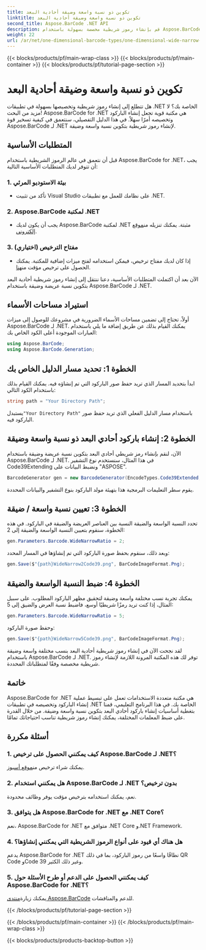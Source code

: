 ```yaml
---
title: تكوين ذو نسبة واسعة وضيقة أحادية البعد
linktitle: تكوين ذو نسبة واسعة وضيقة أحادية البعد
second_title: Aspose.BarCode .NET API
description: قم بإنشاء رموز شريطية مخصصة بسهولة باستخدام Aspose.BarCode لـ .NET. دليل خطوة بخطوة لتكوين نسبة واسعة وضيقة أحادية البعد.
weight: 22
url: /ar/net/one-dimensional-barcode-types/one-dimensional-wide-narrow-ratio-configuration/
---
```


{{< blocks/products/pf/main-wrap-class >}}
{{< blocks/products/pf/main-container >}}
{{< blocks/products/pf/tutorial-page-section >}}

# تكوين ذو نسبة واسعة وضيقة أحادية البعد


هل تتطلع إلى إنشاء رموز شريطية وتخصيصها بسهولة في تطبيقات .NET الخاصة بك؟ لا مزيد من البحث! Aspose.BarCode for .NET هي مكتبة قوية تجعل إنشاء الباركود وتخصيصه أمرًا سهلاً. في هذا الدليل التفصيلي، سنتعمق في كيفية تسخير قوة Aspose.BarCode لـ .NET لإنشاء رموز شريطية بتكوين نسبة واسعة وضيقة.

## المتطلبات الأساسية

قبل أن نتعمق في عالم الرموز الشريطية باستخدام Aspose.BarCode for .NET، يجب أن تتوفر لديك المتطلبات الأساسية التالية:

### 1. بيئة الاستوديو المرئي
   - تأكد من تثبيت Visual Studio على نظامك للعمل مع تطبيقات .NET.
   
### 2. Aspose.BarCode لمكتبة .NET
   -  يجب أن يكون لديك Aspose.BarCode لمكتبة .NET مثبتة. يمكنك تنزيله من[موقع إلكتروني](https://releases.aspose.com/barcode/net/).

### 3. مفتاح الترخيص (اختياري)
   -  إذا كان لديك مفتاح ترخيص، فيمكن استخدامه لفتح ميزات إضافية للمكتبة. يمكنك الحصول على ترخيص مؤقت من[هنا](https://purchase.aspose.com/temporary-license/).

الآن بعد أن اكتملت المتطلبات الأساسية، دعنا ننتقل إلى إنشاء رموز شريطية أحادية البعد بتكوين نسبة عريضة وضيقة باستخدام Aspose.BarCode لـ .NET.

## استيراد مساحات الأسماء

أولاً، تحتاج إلى تضمين مساحات الأسماء الضرورية في مشروعك للوصول إلى ميزات Aspose.BarCode لـ .NET. يمكنك القيام بذلك عن طريق إضافة ما يلي باستخدام العبارات الموجودة أعلى الكود الخاص بك:

```csharp
using Aspose.BarCode;
using Aspose.BarCode.Generation;
```

## الخطوة 1: تحديد مسار الدليل الخاص بك

ابدأ بتحديد المسار الذي تريد حفظ صور الباركود التي تم إنشاؤه فيه. يمكنك القيام بذلك باستخدام الكود التالي:

```csharp
string path = "Your Directory Path";
```

 يستبدل`"Your Directory Path"` باستخدام مسار الدليل الفعلي الذي تريد حفظ صور الباركود فيه.

## الخطوة 2: إنشاء باركود أحادي البعد ذو نسبة واسعة وضيقة

الآن، لنقم بإنشاء رمز شريطي أحادي البعد بتكوين نسبة عريضة وضيقة باستخدام Aspose.BarCode لـ .NET. في هذا المثال، سنستخدم نوع التشفير Code39Extending ونضبط البيانات على "ASPOSE".

```csharp
BarcodeGenerator gen = new BarcodeGenerator(EncodeTypes.Code39Extended, "ASPOSE");
```

يقوم سطر التعليمات البرمجية هذا بتهيئة مولد الباركود بنوع التشفير والبيانات المحددة.

## الخطوة 3: تعيين نسبة واسعة / ضيقة

تحدد النسبة الواسعة والضيقة النسبة بين العناصر العريضة والضيقة في الباركود. في هذه الخطوة، سنقوم بتعيين النسبة الواسعة والضيقة إلى 2:

```csharp
gen.Parameters.Barcode.WideNarrowRatio = 2;
```

وبعد ذلك، سنقوم بحفظ صورة الباركود التي تم إنشاؤها في المسار المحدد:

```csharp
gen.Save($"{path}WideNarrow2Code39.png", BarCodeImageFormat.Png);
```

## الخطوة 4: ضبط النسبة الواسعة والضيقة

يمكنك تجربة نسب مختلفة واسعة وضيقة لتحقيق مظهر الباركود المطلوب. على سبيل المثال، إذا كنت تريد رمزًا شريطيًا أوسع، فاضبط نسبة العرض والضيق إلى 5:

```csharp
gen.Parameters.Barcode.WideNarrowRatio = 5;
```

وحفظ صورة الباركود:

```csharp
gen.Save($"{path}WideNarrow5Code39.png", BarCodeImageFormat.Png);
```

لقد نجحت الآن في إنشاء رموز شريطية أحادية البعد بنسب مختلفة واسعة وضيقة باستخدام Aspose.BarCode لـ .NET. توفر لك هذه المكتبة المرونة اللازمة لإنشاء رموز شريطية مخصصة وفقًا لمتطلباتك المحددة.

## خاتمة

Aspose.BarCode for .NET هي مكتبة متعددة الاستخدامات تعمل على تبسيط عملية إنشاء الباركود وتخصيصه في تطبيقات .NET الخاصة بك. في هذا البرنامج التعليمي، قمنا بتغطية أساسيات إنشاء باركود أحادي البعد بتكوين نسبة واسعة وضيقة. من خلال القدرة على ضبط المعلمات المختلفة، يمكنك إنشاء رموز شريطية تناسب احتياجاتك تمامًا.

## أسئلة مكررة

### 1. كيف يمكنني الحصول على ترخيص Aspose.BarCode لـ .NET؟
 يمكنك شراء ترخيص من[موقع أسبوز](https://purchase.aspose.com/buy).

### 2. هل يمكنني استخدام Aspose.BarCode لـ .NET بدون ترخيص؟
نعم، يمكنك استخدامه بترخيص مؤقت يوفر وظائف محدودة.

### 3. هل يتوافق Aspose.BarCode for .NET مع .NET Core؟
نعم، Aspose.BarCode for .NET متوافق مع .NET Core و.NET Framework.

### 4. هل هناك أي قيود على أنواع الرموز الشريطية التي يمكنني إنشاؤها؟
يدعم Aspose.BarCode for .NET نطاقًا واسعًا من رموز الباركود، بما في ذلك QR Code وCode 39 وغير ذلك الكثير.

### 5. كيف يمكنني الحصول على الدعم أو طرح الأسئلة حول Aspose.BarCode for .NET؟
 يمكنك زيارة[منتدى Aspose.BarCode](https://forum.aspose.com/c/barcode/13) للدعم والمناقشات.

{{< /blocks/products/pf/tutorial-page-section >}}

{{< /blocks/products/pf/main-container >}}
{{< /blocks/products/pf/main-wrap-class >}}

{{< blocks/products/products-backtop-button >}}

